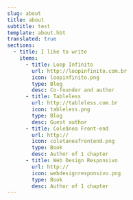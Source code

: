 ```yaml
---
slug: about
title: about
subtitle: test
template: about.hbt
translated: true
sections:
  - title: I like to write
    items:
      - title: Loop Infinito
        url: http://loopinfinito.com.br
        icon: loopinfinito.png
        type: Blog
        desc: Co-founder and author
      - title: Tableless
        url: http://tableless.com.br
        icon: tableless.png
        type: Blog
        desc: Guest author
      - title: Coleânea Front-end
        url: http://
        icon: coletaneafrontend.png
        type: Book
        desc: Author of 1 chapter
      - title: Web Design Responsivo
        url: http://
        icon: webdesignresponsivo.png
        type: Book
        desc: Author of 1 chapter
---
```

